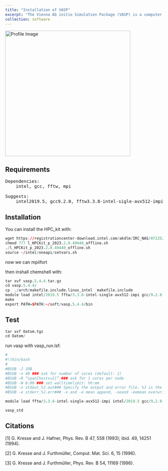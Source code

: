 ```yaml
---
title: "Installation of VASP"
excerpt: "The Vienna Ab initio Simulation Package (VASP) is a computer program for atomic scale materials modelling, e.g. electronic structure calculations and quantum-mechanical molecular dynamics, from first principles."
collection: software
---
```

<img src='https://honghui-zhang.github.io/images/vasp.jpg' alt='Profile Image' height='400' width='400'><br/>

## Requirements
<pre>
Dependencies:
	intel, gcc, fftw, mpi
	
Suggests: 
    intel2019.5, gcc9.2.0, fftw3.3.8-intel-sigle-avx512-impi, mpi/openmpi3.1.4_gcc, HPC_kit
</pre>

## Installation

You can install the HPC_kit with:

```r
wget https://registrationcenter-download.intel.com/akdlm/IRC_NAS/0722521a-34b5-4c41-af3f-d5d14e88248d/l_HPCKit_p_2023.2.0.49440_offline.sh
chmod 777 l_HPCKit_p_2023.2.0.49440_offline.sh
./l_HPCKit_p_2023.2.0.49440_offline.sh
source ~/intel/oneapi/setvars.sh

```
now we can mpiifort

then inshall chemshell with: 

``` r
tar xvf vasp.5.4.4.tar.gz
cd vasp.5.4.4/
cp  ./arch/makefile.include.linux_intel  makefile.include
module load intel/2019.5 fftw/3.3.8-intel-single-avx512-impi gcc/9.2.0 mpi/openmpi/3.1.4_gcc
make 
export PATH=$PATH:~/soft/vasp.5.4.4/bin

```
## Test
``` r
tar xvf Oatom.tgz
cd Oatom/

```
run vasp with vasp_run.lsf:
``` r
#
#!/bin/bash
#
#BSUB -J JOB
#BSUB -n 40 ### ask for number of cores (default: 1)
#BSUB –R “span[hosts=2]” ### ask for 1 cores per node
#BSUB -W 8:00 ### set walltimelimit: hh:mm
#BSUB -o stdout_%J.out### Specify the output and error file. %J is the job-id
#BSUB -e stderr_%J.err### -o and -e mean append, -ooand -eomean overwrite

module load fftw/3.3.8-intel-single-avx512-impi intel/2019.5 gcc/9.2.0 mpi/openmpi/3.1.4_gcc

vasp_std
```


## Citations
[1] G. Kresse and J. Hafner, Phys. Rev. B 47, 558 (1993); ibid. 49, 14251 (1994).

[2] G. Kresse and J. Furthmüller, Comput. Mat. Sci. 6, 15 (1996).

[3] G. Kresse and J. Furthmüller, Phys. Rev. B 54, 11169 (1996).
